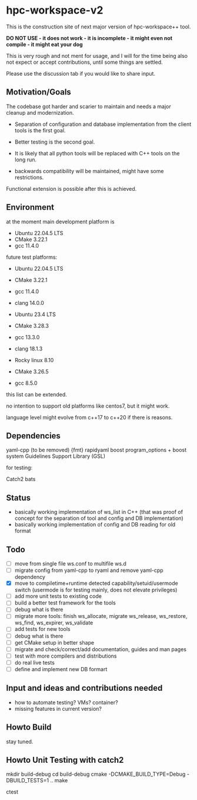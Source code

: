 # hpc-workspace-v2

This is the construction site of next major version of hpc-workspace++ tool.

**DO NOT USE - it does not work - it is incomplete - it might even not compile - it might eat your dog**

This is very rough and not ment for usage, and I will for the time being also
not expect or accept contributions, until some things are settled.

Please use the discussion tab if you would like to share input.

## Motivation/Goals

The codebase got harder and scarier to maintain and needs a major cleanup and modernization.

- Separation of configuration and database implementation from the client tools
is the first goal.

- Better testing is the second goal.

- It is likely that all python tools will be replaced with C++ tools on the long run.

- backwards compatibility will be maintained, might have some restrictions.

Functional extension is possible after this is achieved.

## Environment

at the moment main development platform is

- Ubuntu 22.04.5 LTS
- CMake 3.22.1
- gcc 11.4.0

future test platforms:

- Ubuntu 22.04.5 LTS
- CMake 3.22.1
- gcc 11.4.0
- clang 14.0.0

- Ubuntu 23.4 LTS
- CMake 3.28.3
- gcc 13.3.0
- clang 18.1.3

- Rocky linux 8.10
- CMake 3.26.5
- gcc 8.5.0


this list can be extended.

no intention to support old platforms like centos7, but it might work.

language level might evolve from c++17 to c++20 if there is reasons.

## Dependencies

yaml-cpp (to be removed)
{fmt} 
rapidyaml
boost program_options + boost system
Guidelines Support Library (GSL)

for testing:

Catch2 
bats

## Status

- basically working implementation of ws_list in C++ (that was proof of concept for the separation of tool and config and DB implementation)
- basically working implementation of config and DB reading for old format
 
## Todo

- [ ] move from single file ws.conf to multifile ws.d
- [ ] migrate config from yaml-cpp to ryaml and remove yaml-cpp dependency
- [x] move to compiletime+runtime detected capability/setuid/usermode switch (usermode is for testing mainly, does not elevate privileges)
- [ ] add more unit tests to existing code
- [ ] build a better test framework for the tools
- [ ] debug what is there
- [ ] migrate more tools: finish ws_allocate, migrate ws_release, ws_restore, ws_find, ws_expirer, ws_validate
- [ ] add tests for new tools
- [ ] debug what is there
- [ ] get CMake setup in better shape
- [ ] migrate and check/correct/add documentation, guides and man pages
- [ ] test with more compilers and distributions
- [ ] do real live tests
- [ ] define and implement new DB formart

## Input and ideas and contributions needed

- how to automate testing? VMs? container?
- missing features in current version?

## Howto Build

stay tuned.

## Howto Unit Testing with catch2

mkdir build-debug
cd build-debug
cmake -DCMAKE_BUILD_TYPE=Debug -DBUILD_TESTS=1 ..
make 

ctest


